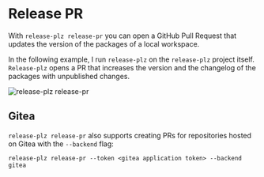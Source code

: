 # Release PR

With `release-plz release-pr` you can open a GitHub Pull Request that updates
the version of the packages of a local workspace.

In the following example, I run `release-plz` on the `release-plz` project
itself.
`Release-plz` opens a PR that increases the version and the changelog of the
packages with unpublished changes.

![release-plz release-pr](https://user-images.githubusercontent.com/11428655/160772903-544c7578-7c17-4311-b6ca-a1aefeabe799.gif)

## Gitea

`release-plz release-pr` also supports creating PRs for repositories hosted on
Gitea with the `--backend` flag:

`release-plz release-pr --token <gitea application token> --backend gitea`
